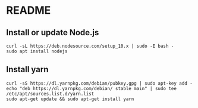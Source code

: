 # README

## Install or update Node.js

    curl -sL https://deb.nodesource.com/setup_10.x | sudo -E bash -
    sudo apt install nodejs

## Install yarn

    curl -sS https://dl.yarnpkg.com/debian/pubkey.gpg | sudo apt-key add -
    echo "deb https://dl.yarnpkg.com/debian/ stable main" | sudo tee /etc/apt/sources.list.d/yarn.list
    sudo apt-get update && sudo apt-get install yarn
